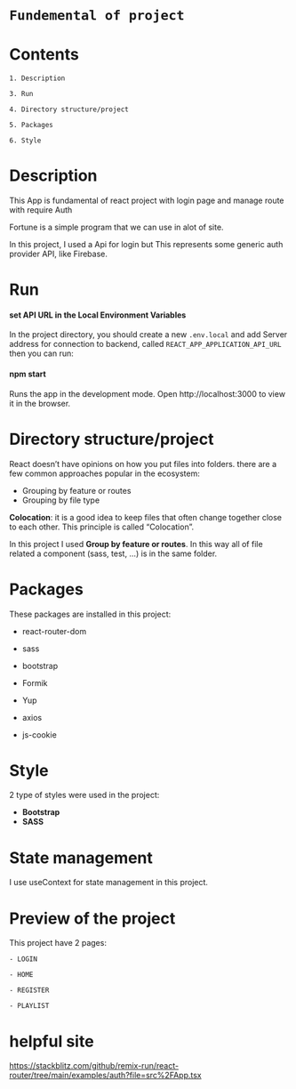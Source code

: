 # `Fundemental of project`

# Contents

    1. Description
    
    3. Run

    4. Directory structure/project

    5. Packages

    6. Style
    
# Description

This App is fundamental of react project with login page and manage route with require Auth

Fortune is a simple program that we can use in alot of site.

In this project, I used a Api for login but This represents some generic auth provider API, like Firebase.

# Run

#### set API URL in the Local Environment Variables

In the project directory, you should create a new `.env.local` and 
add Server address for connection to backend, called `REACT_APP_APPLICATION_API_URL` then
you can run:

#### npm start

Runs the app in the development mode.
Open http://localhost:3000 to view it in the browser.

# Directory structure/project

React doesn’t have opinions on how you put files into folders. there are a few common approaches popular in the ecosystem:

- Grouping by feature or routes
- Grouping by file type

**Colocation**: it is a good idea to keep files that often change together close to each other. This principle is called “Colocation”.

In this project I used **Group by feature or routes**. In this way all of file related a component (sass, test, …) is in the same folder.

# Packages

These packages are installed in this project:

- react-router-dom

- sass

- bootstrap

- Formik

- Yup

- axios

- js-cookie

# Style

2 type of styles were used in the project:

- **Bootstrap**
- **SASS**

# State management

I use useContext for state management in this project.

# Preview of the project

This project have 2 pages:

    - LOGIN

    - HOME

    - REGISTER

    - PLAYLIST
 # helpful site
 https://stackblitz.com/github/remix-run/react-router/tree/main/examples/auth?file=src%2FApp.tsx
